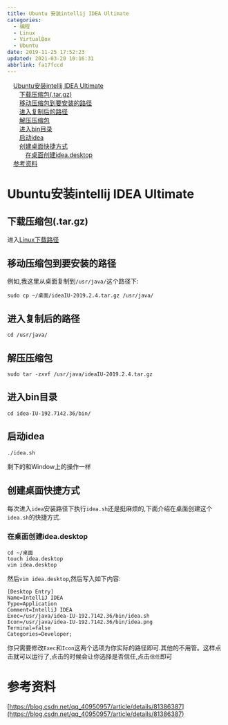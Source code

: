 ```yaml
---
title: Ubuntu 安装intellij IDEA Ultimate
categories: 
  - 编程
  - Linux
  - VirtualBox
  - Ubuntu
date: 2019-11-25 17:52:23
updated: 2021-03-20 10:16:31
abbrlink: fa17fccd
---
```

<div id='my_toc'><a href="/blog/fa17fccd/#Ubuntu安装intellij-IDEA-Ultimate" class="header_1">Ubuntu安装intellij IDEA Ultimate</a>&nbsp;<br><a href="/blog/fa17fccd/#下载压缩包-tar-gz" class="header_2">下载压缩包(.tar.gz)</a>&nbsp;<br><a href="/blog/fa17fccd/#移动压缩包到要安装的路径" class="header_2">移动压缩包到要安装的路径</a>&nbsp;<br><a href="/blog/fa17fccd/#进入复制后的路径" class="header_2">进入复制后的路径</a>&nbsp;<br><a href="/blog/fa17fccd/#解压压缩包" class="header_2">解压压缩包</a>&nbsp;<br><a href="/blog/fa17fccd/#进入bin目录" class="header_2">进入bin目录</a>&nbsp;<br><a href="/blog/fa17fccd/#启动idea" class="header_2">启动idea</a>&nbsp;<br><a href="/blog/fa17fccd/#创建桌面快捷方式" class="header_2">创建桌面快捷方式</a>&nbsp;<br><a href="/blog/fa17fccd/#在桌面创建idea-desktop" class="header_3">在桌面创建idea.desktop</a>&nbsp;<br><a href="/blog/fa17fccd/#参考资料" class="header_1">参考资料</a>&nbsp;<br></div>
<style>.header_1{margin-left: 1em;}.header_2{margin-left: 2em;}.header_3{margin-left: 3em;}.header_4{margin-left: 4em;}.header_5{margin-left: 5em;}.header_6{margin-left: 6em;}</style>
<!--more-->
<script>if (navigator.platform.search('arm')==-1){document.getElementById('my_toc').style.display = 'none';}var e,p = document.getElementsByTagName('p');while (p.length>0) {e = p[0];e.parentElement.removeChild(e);}</script>

<!--end-->
# Ubuntu安装intellij IDEA Ultimate
## 下载压缩包(.tar.gz)
进入[Linux下载路径](https://www.jetbrains.com/idea/download/download-thanks.html?platform=linux)
## 移动压缩包到要安装的路径
例如,我这里从桌面复制到`/usr/java/`这个路径下:
```shell
sudo cp ~/桌面/ideaIU-2019.2.4.tar.gz /usr/java/
```
## 进入复制后的路径
```shell
cd /usr/java/
```
## 解压压缩包
```shell
sudo tar -zxvf /usr/java/ideaIU-2019.2.4.tar.gz
```
## 进入bin目录
```shell
cd idea-IU-192.7142.36/bin/
```
## 启动idea
```shell
./idea.sh
```
剩下的和Window上的操作一样
## 创建桌面快捷方式
每次进入`idea`安装路径下执行`idea.sh`还是挺麻烦的,下面介绍在桌面创建这个`idea.sh`的快捷方式.
### 在桌面创建idea.desktop
```shell
cd ~/桌面
touch idea.desktop
vim idea.desktop
```
然后`vim idea.desktop`,然后写入如下内容:
```shell
[Desktop Entry]
Name=IntelliJ IDEA
Type=Application
Comment=IntelliJ IDEA
Exec=/usr/java/idea-IU-192.7142.36/bin/idea.sh
Icon=/usr/java/idea-IU-192.7142.36/bin/idea.png
Terminal=false
Categories=Developer;
```
你只需要修改`Exec`和`Icon`这两个选项为你实际的路径即可.其他的不用管。这样点击就可以运行了,点击的时候会让你选择是否信任,点击`信任`即可

# 参考资料
[https://blog.csdn.net/qq_40950957/article/details/81386387](https://blog.csdn.net/qq_40950957/article/details/81386387)
